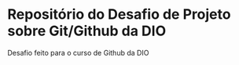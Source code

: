 # Repositório do Desafio de Projeto sobre Git/Github da DIO
Desafio feito para o curso de Github da DIO
